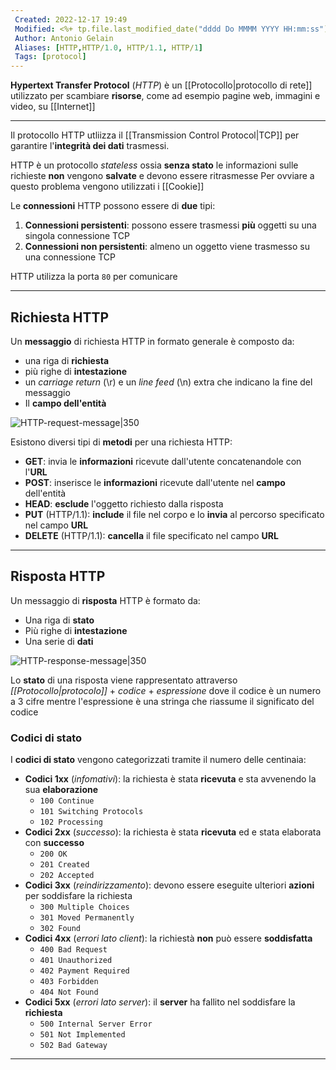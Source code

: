 ```yaml
---
 Created: 2022-12-17 19:49
 Modified: <%+ tp.file.last_modified_date("dddd Do MMMM YYYY HH:mm:ss") %>
 Author: Antonio Gelain
 Aliases: [HTTP,HTTP/1.0, HTTP/1.1, HTTP/1]
 Tags: [protocol]
---
```


**Hypertext Transfer Protocol** (*HTTP*) è un [[Protocollo|protocollo di rete]] utilizzato per scambiare **risorse**, come ad esempio pagine web, immagini e video, su [[Internet]]

---

Il protocollo HTTP utliizza il [[Transmission Control Protocol|TCP]] per garantire l'**integrità dei dati** trasmessi.

HTTP è un protocollo *stateless* ossia **senza stato** le informazioni sulle richieste **non** vengono **salvate** e devono essere ritrasmesse
Per ovviare a questo problema vengono utilizzati i [[Cookie]]

Le **connessioni** HTTP possono essere di **due** tipi:
1. **Connessioni persistenti**: possono essere trasmessi **più** oggetti su una singola connessione TCP
2. **Connessioni non persistenti**: almeno un oggetto viene trasmesso su una connessione TCP

HTTP utilizza la porta `80` per comunicare

---

## Richiesta HTTP

Un **messaggio** di richiesta HTTP in formato generale è composto da:
- una riga di **richiesta**
- più righe di **intestazione**
- un *carriage return* (\r) e un *line feed* (\n) extra che indicano la fine del messaggio
- Il **campo dell'entità**

![HTTP-request-message|350](https://www.studiotarantelli.it/img/esempio-protocollo-http.jpg)

Esistono diversi tipi di **metodi** per una richiesta HTTP:
- **GET**: invia le **informazioni** ricevute dall'utente concatenandole con l'**URL**
- **POST**: inserisce le **informazioni** ricevute dall'utente nel **campo** dell'entità
- **HEAD**: **esclude** l'oggetto richiesto dalla risposta
- **PUT** (HTTP/1.1): **include** il file nel corpo e lo **invia** al percorso specificato nel campo **URL**
- **DELETE** (HTTP/1.1): **cancella** il file specificato nel campo **URL**

---

## Risposta HTTP

Un messaggio di **risposta** HTTP è formato da:
- Una riga di **stato**
- Più righe di **intestazione**
- Una serie di **dati**

![HTTP-response-message|350](https://slideplayer.it/slide/1756585/7/images/29/Formato+generale+di+un+messaggio+di+risposta.jpg)

Lo **stato** di una risposta viene rappresentato attraverso *[[Protocollo|protocolo]]* + *codice* + *espressione* dove il codice è un numero a 3 cifre mentre l'espressione è una stringa che riassume il significato del codice

### Codici di stato

I **codici di stato** vengono categorizzati tramite il numero delle centinaia:
- **Codici 1xx** (*infomativi*): la richiesta è stata **ricevuta** e sta avvenendo la sua **elaborazione**
	- `100 Continue`
	- `101 Switching Protocols`
	- `102 Processing`
- **Codici 2xx** (*successo*): la richiesta è stata **ricevuta** ed e stata elaborata con **successo**
	- `200 OK`
	- `201 Created`
	- `202 Accepted`
- **Codici 3xx** (*reindirizzamento*): devono essere eseguite ulteriori **azioni** per soddisfare la richiesta
	- `300 Multiple Choices`
	- `301 Moved Permanently`
	- `302 Found`
- **Codici 4xx** (*errori lato client*): la richiestà **non** può essere **soddisfatta**
	- `400 Bad Request`
	- `401 Unauthorized`
	- `402 Payment Required`
	- `403 Forbidden`
	- `404 Not Found`
- **Codici 5xx** (*errori lato server*): il **server** ha fallito nel soddisfare la **richiesta**
	- `500 Internal Server Error`
	- `501 Not Implemented`
	- `502 Bad Gateway`

---
